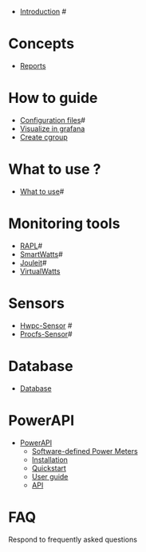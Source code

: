 - [Introduction](./introduction.md) #

# Concepts

- [Reports](./reports.md)

# How to guide

- [Configuration files](./configuration.md)#
- [Visualize in grafana](./grafana.md)
- [Create cgroup](./cgroup.md)

# What to use ?

- [What to use](./what_to_use.md)#

# Monitoring tools

- [RAPL](./rapl.md)#
- [SmartWatts](./smartwatts.md)#
- [Jouleit](./jouleit.md)#
- [VirtualWatts](./virtualwatts.md)

# Sensors

- [Hwpc-Sensor](./hwpc-sensor.md) #
- [Procfs-Sensor](./procfs-sensor.md)#

# Database

- [Database](./database.md)

# PowerAPI

- [PowerAPI](./powerapi.md)
  - [Software-defined Power Meters](./powerapi_howitworks.md)
  - [Installation](./powerapi_installation.md)
  - [Quickstart](./powerapi_quickstart)
  - [User guide](./powerapi_user_guide.md)
  - [API](./powerapi_api.md)

# FAQ

Respond to frequently asked questions
